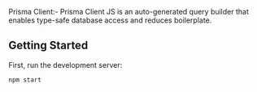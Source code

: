 Prisma Client:- Prisma Client JS is an auto-generated query builder that enables type-safe database access and reduces boilerplate.

## Getting Started

First, run the development server:

```bash
npm start
```